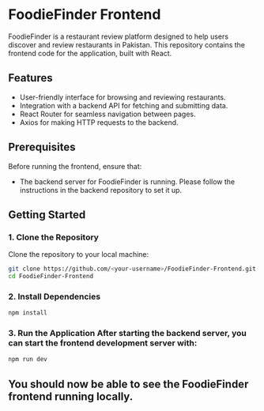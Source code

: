 # FoodieFinder Frontend

FoodieFinder is a restaurant review platform designed to help users discover and review restaurants in Pakistan. This repository contains the frontend code for the application, built with React.

## Features
- User-friendly interface for browsing and reviewing restaurants.
- Integration with a backend API for fetching and submitting data.
- React Router for seamless navigation between pages.
- Axios for making HTTP requests to the backend.

## Prerequisites
Before running the frontend, ensure that:
- The backend server for FoodieFinder is running. Please follow the instructions in the backend repository to set it up.

## Getting Started

### 1. Clone the Repository
Clone the repository to your local machine:

```bash
git clone https://github.com/<your-username>/FoodieFinder-Frontend.git
cd FoodieFinder-Frontend
```

### 2. Install Dependencies
```bash
npm install
```
### 3. Run the Application After starting the backend server, you can start the frontend development server with:
```bash
npm run dev
```

## You should now be able to see the FoodieFinder frontend running locally.
